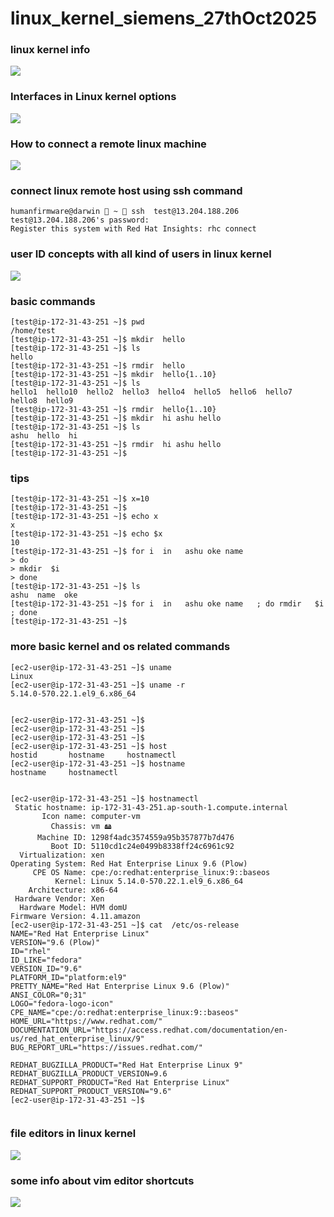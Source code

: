 # linux_kernel_siemens_27thOct2025

### linux kernel info 

<img src="k1.png">

### Interfaces in Linux kernel options 

<img src="k2.png">

### How to connect a remote linux machine 

<img src="k3.png">

### connect linux remote host using ssh command 

```
humanfirmware@darwin  ~  ssh  test@13.204.188.206     
test@13.204.188.206's password: 
Register this system with Red Hat Insights: rhc connect

```

### user ID concepts with all kind of users in linux kernel 

<img src="u1.png">

### basic commands 

```
[test@ip-172-31-43-251 ~]$ pwd
/home/test
[test@ip-172-31-43-251 ~]$ mkdir  hello
[test@ip-172-31-43-251 ~]$ ls
hello
[test@ip-172-31-43-251 ~]$ rmdir  hello
[test@ip-172-31-43-251 ~]$ mkdir  hello{1..10}
[test@ip-172-31-43-251 ~]$ ls
hello1  hello10  hello2  hello3  hello4  hello5  hello6  hello7  hello8  hello9
[test@ip-172-31-43-251 ~]$ rmdir  hello{1..10}
[test@ip-172-31-43-251 ~]$ mkdir  hi ashu hello 
[test@ip-172-31-43-251 ~]$ ls
ashu  hello  hi
[test@ip-172-31-43-251 ~]$ rmdir  hi ashu hello 
[test@ip-172-31-43-251 ~]$ 

```

### tips

```
[test@ip-172-31-43-251 ~]$ x=10
[test@ip-172-31-43-251 ~]$ 
[test@ip-172-31-43-251 ~]$ echo x
x
[test@ip-172-31-43-251 ~]$ echo $x
10
[test@ip-172-31-43-251 ~]$ for i  in   ashu oke name   
> do
> mkdir  $i 
> done
[test@ip-172-31-43-251 ~]$ ls
ashu  name  oke
[test@ip-172-31-43-251 ~]$ for i  in   ashu oke name   ; do rmdir   $i ; done
[test@ip-172-31-43-251 ~]$ 

```

### more basic kernel and os related commands 

```
[ec2-user@ip-172-31-43-251 ~]$ uname 
Linux
[ec2-user@ip-172-31-43-251 ~]$ uname -r
5.14.0-570.22.1.el9_6.x86_64


[ec2-user@ip-172-31-43-251 ~]$ 
[ec2-user@ip-172-31-43-251 ~]$ 
[ec2-user@ip-172-31-43-251 ~]$ 
[ec2-user@ip-172-31-43-251 ~]$ host
hostid       hostname     hostnamectl  
[ec2-user@ip-172-31-43-251 ~]$ hostname
hostname     hostnamectl  


[ec2-user@ip-172-31-43-251 ~]$ hostnamectl 
 Static hostname: ip-172-31-43-251.ap-south-1.compute.internal
       Icon name: computer-vm
         Chassis: vm 🖴
      Machine ID: 1298f4adc3574559a95b357877b7d476
         Boot ID: 5110cd1c24e0499b8338ff24c6961c92
  Virtualization: xen
Operating System: Red Hat Enterprise Linux 9.6 (Plow)         
     CPE OS Name: cpe:/o:redhat:enterprise_linux:9::baseos
          Kernel: Linux 5.14.0-570.22.1.el9_6.x86_64
    Architecture: x86-64
 Hardware Vendor: Xen
  Hardware Model: HVM domU
Firmware Version: 4.11.amazon
[ec2-user@ip-172-31-43-251 ~]$ cat  /etc/os-release 
NAME="Red Hat Enterprise Linux"
VERSION="9.6 (Plow)"
ID="rhel"
ID_LIKE="fedora"
VERSION_ID="9.6"
PLATFORM_ID="platform:el9"
PRETTY_NAME="Red Hat Enterprise Linux 9.6 (Plow)"
ANSI_COLOR="0;31"
LOGO="fedora-logo-icon"
CPE_NAME="cpe:/o:redhat:enterprise_linux:9::baseos"
HOME_URL="https://www.redhat.com/"
DOCUMENTATION_URL="https://access.redhat.com/documentation/en-us/red_hat_enterprise_linux/9"
BUG_REPORT_URL="https://issues.redhat.com/"

REDHAT_BUGZILLA_PRODUCT="Red Hat Enterprise Linux 9"
REDHAT_BUGZILLA_PRODUCT_VERSION=9.6
REDHAT_SUPPORT_PRODUCT="Red Hat Enterprise Linux"
REDHAT_SUPPORT_PRODUCT_VERSION="9.6"
[ec2-user@ip-172-31-43-251 ~]$ 


```


### file editors in linux kernel 

<img src="ed1.png">


### some info about  vim editor shortcuts 

<img src="vim1.png">